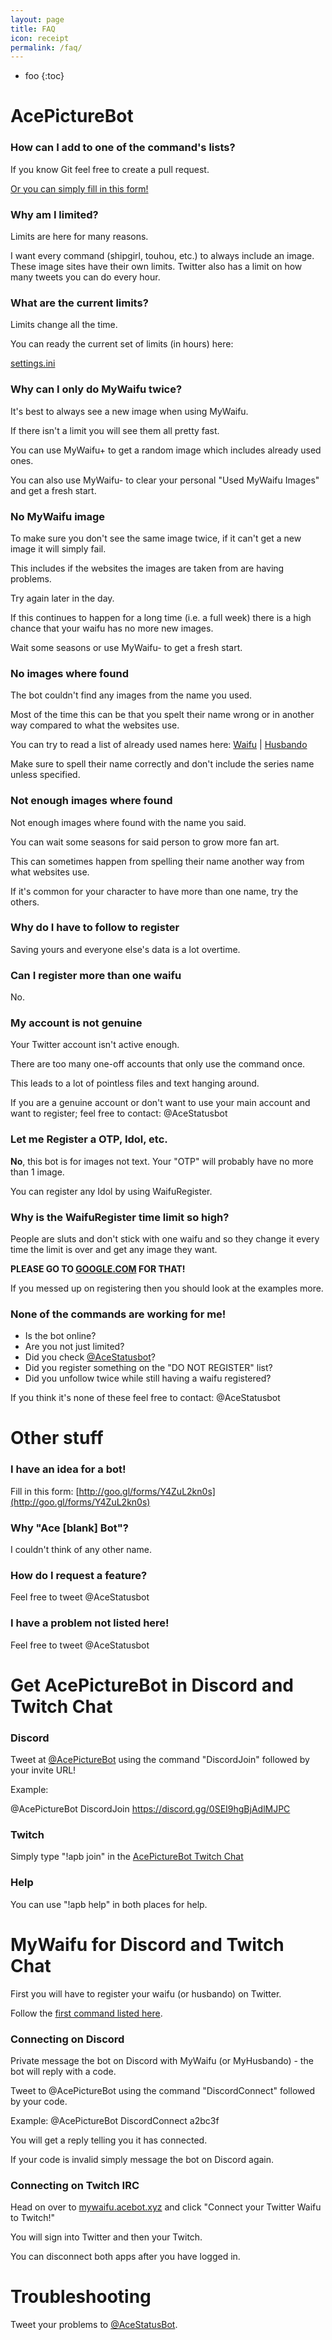 ```yaml
---
layout: page
title: FAQ
icon: receipt
permalink: /faq/
---
```


* foo
{:toc}


# AcePictureBot

### How can I add to one of the command's lists?

If you know Git feel free to create a pull request.

[Or you can simply fill in this form!](https://docs.google.com/forms/d/1QS3RxcMXskYlvGleSX4sXvOwnnD3m4dsc_sO9JmeCtM/viewform?c=0&w=1)

### Why am I limited?

Limits are here for many reasons.

I want every command (shipgirl, touhou, etc.) to always include an image. These image sites have their own limits. Twitter also has a limit on how many tweets you can do every hour.

### What are the current limits?

Limits change all the time.

You can ready the current set of limits (in hours) here:

[settings.ini](https://github.com/ace3df/AcePictureBot/blob/master/settings.ini#L20)


### Why can I only do MyWaifu twice?

It's best to always see a new image when using MyWaifu.

If there isn't a limit you will see them all pretty fast.

You can use MyWaifu+ to get a random image which includes already used ones.

You can also use MyWaifu- to clear your personal "Used MyWaifu Images" and get a fresh start.

### No MyWaifu image

To make sure you don't see the same image twice, if it can't get a new image it will simply fail.

This includes if the websites the images are taken from are having problems.

Try again later in the day.

If this continues to happen for a long time (i.e. a full week) there is a high chance that your waifu has no more new images.

Wait some seasons or use MyWaifu- to get a fresh start.

### No images where found

The bot couldn't find any images from the name you used.

Most of the time this can be that you spelt their name wrong or in another way compared to what the websites use.

You can try to read a list of already used names here: [Waifu](https://github.com/ace3df/AcePictureBot/blob/master/lists/Waifu%20List.txt) | [Husbando](https://github.com/ace3df/AcePictureBot/blob/master/lists/Husbando%20List.txt)

Make sure to spell their name correctly and don't include the series name unless specified.

### Not enough images where found

Not enough images where found with the name you said.

You can wait some seasons for said person to grow more fan art.

This can sometimes happen from spelling their name another way from what websites use.

If it's common for your character to have more than one name, try the others.

### Why do I have to follow to register

Saving yours and everyone else's data is a lot overtime.

### Can I register more than one waifu

No.

### My account is not genuine

Your Twitter account isn't active enough.

There are too many one-off accounts that only use the command once.

This leads to a lot of pointless files and text hanging around.

If you are a genuine account or don't want to use your main account and want to register; feel free to contact: @AceStatusbot

### Let me Register a OTP, Idol, etc.

**No**, this bot is for images not text. Your "OTP" will probably have no more than 1 image.

You can register any Idol by using WaifuRegister.

### Why is the WaifuRegister time limit so high?

People are sluts and don't stick with one waifu and so they change it every time the limit is over and get any image they want.

**PLEASE GO TO [GOOGLE.COM](https://google.com) FOR THAT!**

If you messed up on registering then you should look at the examples more.

### None of the commands are working for me!

* Is the bot online?
* Are you not just limited?
* Did you check [@AceStatusbot](http://twitter.com/AceStatusbot)?
* Did you register something on the "DO NOT REGISTER" list?
* Did you unfollow twice while still having a waifu registered?

If you think it's none of these feel free to contact: @AceStatusbot

# Other stuff

### I have an idea for a bot!

Fill in this form:
[http://goo.gl/forms/Y4ZuL2kn0s](http://goo.gl/forms/Y4ZuL2kn0s)

### Why "Ace [blank] Bot"?

I couldn't think of any other name.

### How do I request a feature?

Feel free to tweet @AceStatusbot

### I have a problem not listed here!

Feel free to tweet @AceStatusbot

# Get AcePictureBot in Discord and Twitch Chat

### Discord

Tweet at [@AcePictureBot](http://twitter.com/acepicturebot) using the command "DiscordJoin" followed by your invite URL!

Example:

@AcePictureBot DiscordJoin https://discord.gg/0SEI9hgBjAdlMJPC

### Twitch

Simply type "!apb join" in the [AcePictureBot Twitch Chat](http://twitch.tv/acepicturebot)

### Help

You can use "!apb help" in both places for help.

# MyWaifu for Discord and Twitch Chat

First you will have to register your waifu (or husbando) on Twitter.

Follow the [first command listed here](ace3df.github.io/AcePictureBot/commands/).

### Connecting on Discord

Private message the bot on Discord with MyWaifu (or MyHusbando) - the bot will reply with a code.

Tweet to @AcePictureBot using the command "DiscordConnect" followed by your code.

Example: @AcePictureBot DiscordConnect a2bc3f

You will get a reply telling you it has connected.

If your code is invalid simply message the bot on Discord again.

### Connecting on Twitch IRC

Head on over to [mywaifu.acebot.xyz](http://mywaifu.acebot.xyz) and click "Connect your Twitter Waifu to Twitch!"

You will sign into Twitter and then your Twitch.

You can disconnect both apps after you have logged in.


# Troubleshooting

Tweet your problems to [@AceStatusBot](http://twitter.com/acestatusbot).
